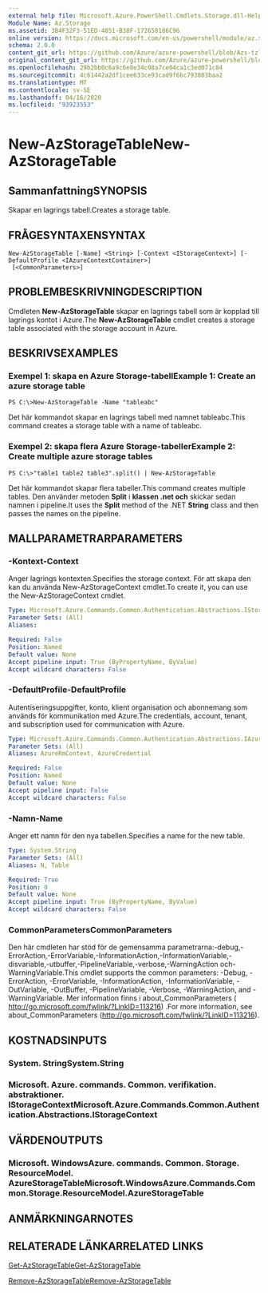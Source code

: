 ```yaml
---
external help file: Microsoft.Azure.PowerShell.Cmdlets.Storage.dll-Help.xml
Module Name: Az.Storage
ms.assetid: 3B4F32F3-51ED-4851-B38F-172658186C96
online version: https://docs.microsoft.com/en-us/powershell/module/az.storage/new-azstoragetable
schema: 2.0.0
content_git_url: https://github.com/Azure/azure-powershell/blob/Azs-tzl/src/Storage/Storage.Management/help/New-AzStorageTable.md
original_content_git_url: https://github.com/Azure/azure-powershell/blob/Azs-tzl/src/Storage/Storage.Management/help/New-AzStorageTable.md
ms.openlocfilehash: 29b2bb0c6a9c6e8e34c08a7ce04ca1c3ed071c84
ms.sourcegitcommit: 4c61442a2df1cee633ce93cad9f6bc793803baa2
ms.translationtype: MT
ms.contentlocale: sv-SE
ms.lasthandoff: 04/16/2020
ms.locfileid: "93923553"
---
```

# <span data-ttu-id="6ce5d-101">New-AzStorageTable</span><span class="sxs-lookup"><span data-stu-id="6ce5d-101">New-AzStorageTable</span></span>

## <span data-ttu-id="6ce5d-102">Sammanfattning</span><span class="sxs-lookup"><span data-stu-id="6ce5d-102">SYNOPSIS</span></span>
<span data-ttu-id="6ce5d-103">Skapar en lagrings tabell.</span><span class="sxs-lookup"><span data-stu-id="6ce5d-103">Creates a storage table.</span></span>

## <span data-ttu-id="6ce5d-104">FRÅGESYNTAXEN</span><span class="sxs-lookup"><span data-stu-id="6ce5d-104">SYNTAX</span></span>

```
New-AzStorageTable [-Name] <String> [-Context <IStorageContext>] [-DefaultProfile <IAzureContextContainer>]
 [<CommonParameters>]
```

## <span data-ttu-id="6ce5d-105">PROBLEMBESKRIVNING</span><span class="sxs-lookup"><span data-stu-id="6ce5d-105">DESCRIPTION</span></span>
<span data-ttu-id="6ce5d-106">Cmdleten **New-AzStorageTable** skapar en lagrings tabell som är kopplad till lagrings kontot i Azure.</span><span class="sxs-lookup"><span data-stu-id="6ce5d-106">The **New-AzStorageTable** cmdlet creates a storage table associated with the storage account in Azure.</span></span>

## <span data-ttu-id="6ce5d-107">BESKRIVS</span><span class="sxs-lookup"><span data-stu-id="6ce5d-107">EXAMPLES</span></span>

### <span data-ttu-id="6ce5d-108">Exempel 1: skapa en Azure Storage-tabell</span><span class="sxs-lookup"><span data-stu-id="6ce5d-108">Example 1: Create an azure storage table</span></span>
```
PS C:\>New-AzStorageTable -Name "tableabc"
```

<span data-ttu-id="6ce5d-109">Det här kommandot skapar en lagrings tabell med namnet tableabc.</span><span class="sxs-lookup"><span data-stu-id="6ce5d-109">This command creates a storage table with a name of tableabc.</span></span>

### <span data-ttu-id="6ce5d-110">Exempel 2: skapa flera Azure Storage-tabeller</span><span class="sxs-lookup"><span data-stu-id="6ce5d-110">Example 2: Create multiple azure storage tables</span></span>
```
PS C:\>"table1 table2 table3".split() | New-AzStorageTable
```

<span data-ttu-id="6ce5d-111">Det här kommandot skapar flera tabeller.</span><span class="sxs-lookup"><span data-stu-id="6ce5d-111">This command creates multiple tables.</span></span>
<span data-ttu-id="6ce5d-112">Den använder metoden **Split** i **klassen .net och** skickar sedan namnen i pipeline.</span><span class="sxs-lookup"><span data-stu-id="6ce5d-112">It uses the **Split** method of the .NET **String** class and then passes the names on the pipeline.</span></span>

## <span data-ttu-id="6ce5d-113">MALLPARAMETRAR</span><span class="sxs-lookup"><span data-stu-id="6ce5d-113">PARAMETERS</span></span>

### <span data-ttu-id="6ce5d-114">-Kontext</span><span class="sxs-lookup"><span data-stu-id="6ce5d-114">-Context</span></span>
<span data-ttu-id="6ce5d-115">Anger lagrings kontexten.</span><span class="sxs-lookup"><span data-stu-id="6ce5d-115">Specifies the storage context.</span></span>
<span data-ttu-id="6ce5d-116">För att skapa den kan du använda New-AzStorageContext cmdlet.</span><span class="sxs-lookup"><span data-stu-id="6ce5d-116">To create it, you can use the New-AzStorageContext cmdlet.</span></span>

```yaml
Type: Microsoft.Azure.Commands.Common.Authentication.Abstractions.IStorageContext
Parameter Sets: (All)
Aliases:

Required: False
Position: Named
Default value: None
Accept pipeline input: True (ByPropertyName, ByValue)
Accept wildcard characters: False
```

### <span data-ttu-id="6ce5d-117">-DefaultProfile</span><span class="sxs-lookup"><span data-stu-id="6ce5d-117">-DefaultProfile</span></span>
<span data-ttu-id="6ce5d-118">Autentiseringsuppgifter, konto, klient organisation och abonnemang som används för kommunikation med Azure.</span><span class="sxs-lookup"><span data-stu-id="6ce5d-118">The credentials, account, tenant, and subscription used for communication with Azure.</span></span>

```yaml
Type: Microsoft.Azure.Commands.Common.Authentication.Abstractions.IAzureContextContainer
Parameter Sets: (All)
Aliases: AzureRmContext, AzureCredential

Required: False
Position: Named
Default value: None
Accept pipeline input: False
Accept wildcard characters: False
```

### <span data-ttu-id="6ce5d-119">-Namn</span><span class="sxs-lookup"><span data-stu-id="6ce5d-119">-Name</span></span>
<span data-ttu-id="6ce5d-120">Anger ett namn för den nya tabellen.</span><span class="sxs-lookup"><span data-stu-id="6ce5d-120">Specifies a name for the new table.</span></span>

```yaml
Type: System.String
Parameter Sets: (All)
Aliases: N, Table

Required: True
Position: 0
Default value: None
Accept pipeline input: True (ByPropertyName, ByValue)
Accept wildcard characters: False
```

### <span data-ttu-id="6ce5d-121">CommonParameters</span><span class="sxs-lookup"><span data-stu-id="6ce5d-121">CommonParameters</span></span>
<span data-ttu-id="6ce5d-122">Den här cmdleten har stöd för de gemensamma parametrarna:-debug,-ErrorAction,-ErrorVariable,-InformationAction,-InformationVariable,-disvariable,-utbuffer,-PipelineVariable,-verbose,-WarningAction och-WarningVariable.</span><span class="sxs-lookup"><span data-stu-id="6ce5d-122">This cmdlet supports the common parameters: -Debug, -ErrorAction, -ErrorVariable, -InformationAction, -InformationVariable, -OutVariable, -OutBuffer, -PipelineVariable, -Verbose, -WarningAction, and -WarningVariable.</span></span> <span data-ttu-id="6ce5d-123">Mer information finns i about_CommonParameters ( http://go.microsoft.com/fwlink/?LinkID=113216) .</span><span class="sxs-lookup"><span data-stu-id="6ce5d-123">For more information, see about_CommonParameters (http://go.microsoft.com/fwlink/?LinkID=113216).</span></span>

## <span data-ttu-id="6ce5d-124">KOSTNADS</span><span class="sxs-lookup"><span data-stu-id="6ce5d-124">INPUTS</span></span>

### <span data-ttu-id="6ce5d-125">System. String</span><span class="sxs-lookup"><span data-stu-id="6ce5d-125">System.String</span></span>

### <span data-ttu-id="6ce5d-126">Microsoft. Azure. commands. Common. verifikation. abstraktioner. IStorageContext</span><span class="sxs-lookup"><span data-stu-id="6ce5d-126">Microsoft.Azure.Commands.Common.Authentication.Abstractions.IStorageContext</span></span>

## <span data-ttu-id="6ce5d-127">VÄRDEN</span><span class="sxs-lookup"><span data-stu-id="6ce5d-127">OUTPUTS</span></span>

### <span data-ttu-id="6ce5d-128">Microsoft. WindowsAzure. commands. Common. Storage. ResourceModel. AzureStorageTable</span><span class="sxs-lookup"><span data-stu-id="6ce5d-128">Microsoft.WindowsAzure.Commands.Common.Storage.ResourceModel.AzureStorageTable</span></span>

## <span data-ttu-id="6ce5d-129">ANMÄRKNINGAR</span><span class="sxs-lookup"><span data-stu-id="6ce5d-129">NOTES</span></span>

## <span data-ttu-id="6ce5d-130">RELATERADE LÄNKAR</span><span class="sxs-lookup"><span data-stu-id="6ce5d-130">RELATED LINKS</span></span>

[<span data-ttu-id="6ce5d-131">Get-AzStorageTable</span><span class="sxs-lookup"><span data-stu-id="6ce5d-131">Get-AzStorageTable</span></span>](./Get-AzStorageTable.md)

[<span data-ttu-id="6ce5d-132">Remove-AzStorageTable</span><span class="sxs-lookup"><span data-stu-id="6ce5d-132">Remove-AzStorageTable</span></span>](./Remove-AzStorageTable.md)


